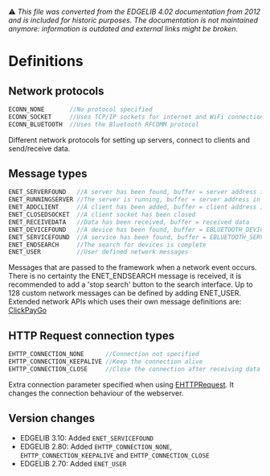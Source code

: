 :warning: _This file was converted from the EDGELIB 4.02 documentation from 2012 and is included for historic purposes. The documentation is not maintained anymore: information is outdated and external links might be broken._

# Definitions

## Network protocols
```c++
ECONN_NONE       //No protocol specified 
ECONN_SOCKET     //Uses TCP/IP sockets for internet and WiFi connections 
ECONN_BLUETOOTH  //Uses the Bluetooth RFCOMM protocol  
```

Different network protocols for setting up servers, connect to clients and send/receive data.

## Message types
```c++
ENET_SERVERFOUND   //A server has been found, buffer = server address in ASCII 
ENET_RUNNINGSERVER //The server is running, buffer = server address in ASCII 
ENET_ADDCLIENT     //A client has been added, buffer = client address in ASCII 
ENET_CLOSEDSOCKET  //A client socket has been closed 
ENET_RECEIVEDATA   //Data has been received, buffer = received data 
ENET_DEVICEFOUND   //A device has been found, buffer = EBLUETOOTH_DEVICEID structure 
ENET_SERVICEFOUND  //A service has been found, buffer = EBLUETOOTH_SERVICEID structure 
ENET_ENDSEARCH     //The search for devices is complete 
ENET_USER          //User defined network messages  
```

Messages that are passed to the framework when a network event occurs. There is no certainty the ENET_ENDSEARCH message is received, it is recommended to add a 'stop search' button to the search interface. Up to 128 custom network messages can be defined by adding ENET_USER. Extended network APIs which uses their own message definitions are: [ClickPayGo](classclickpaygo_netmessage.md)

## HTTP Request connection types
```c++
EHTTP_CONNECTION_NONE      //Connection not specified 
EHTTP_CONNECTION_KEEPALIVE //Keep the connection alive 
EHTTP_CONNECTION_CLOSE     //Close the connection after receiving data  
```

Extra connection parameter specified when using [EHTTPRequest](ehttprequest.md). It changes the connection behaviour of the webserver.

## Version changes
- EDGELIB 3.10: Added `ENET_SERVICEFOUND` 
- EDGELIB 2.80: Added `EHTTP_CONNECTION_NONE`, `EHTTP_CONNECTION_KEEPALIVE` and `EHTTP_CONNECTION_CLOSE` 
- EDGELIB 2.70: Added `ENET_USER`

